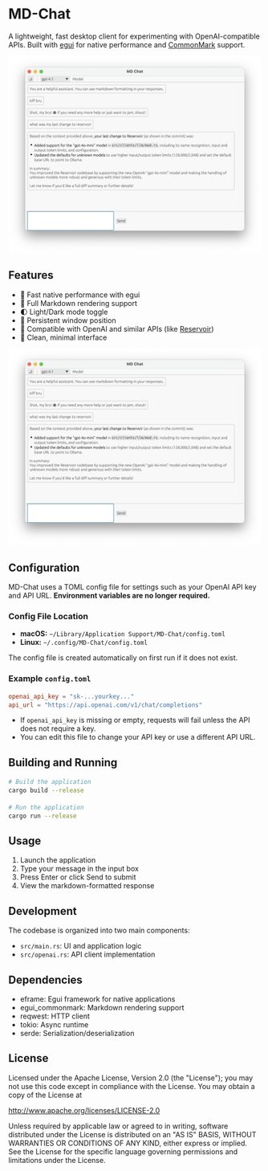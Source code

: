 # MD-Chat

A lightweight, fast desktop client for experimenting with OpenAI-compatible APIs. Built with [egui](https://github.com/emilk/egui) for native performance and [CommonMark](https://commonmark.org/) support.

![Screenshot](docs/screenshot.png)

## Features

- 🚀 Fast native performance with egui
- 📝 Full Markdown rendering support
- 🌓 Light/Dark mode toggle
- 💾 Persistent window position
- 🔄 Compatible with OpenAI and similar APIs (like [Reservoir](https://github.com/Sector-F-Labs/reservoir))
- 🎨 Clean, minimal interface

![Screenshot](docs/screenshot.png)
## Configuration

MD-Chat uses a TOML config file for settings such as your OpenAI API key and API URL. **Environment variables are no longer required.**

### Config File Location
- **macOS:** `~/Library/Application Support/MD-Chat/config.toml`
- **Linux:** `~/.config/MD-Chat/config.toml`

The config file is created automatically on first run if it does not exist.

### Example `config.toml`
```toml
openai_api_key = "sk-...yourkey..."
api_url = "https://api.openai.com/v1/chat/completions"
```
- If `openai_api_key` is missing or empty, requests will fail unless the API does not require a key.
- You can edit this file to change your API key or use a different API URL.

## Building and Running

```bash
# Build the application
cargo build --release

# Run the application
cargo run --release
```

## Usage

1. Launch the application
2. Type your message in the input box
3. Press Enter or click Send to submit
4. View the markdown-formatted response

## Development

The codebase is organized into two main components:

- `src/main.rs`: UI and application logic
- `src/openai.rs`: API client implementation

## Dependencies

- eframe: Egui framework for native applications
- egui_commonmark: Markdown rendering support
- reqwest: HTTP client
- tokio: Async runtime
- serde: Serialization/deserialization

## License

Licensed under the Apache License, Version 2.0 (the "License"); you may not use this code except in compliance with the License. You may obtain a copy of the License at

http://www.apache.org/licenses/LICENSE-2.0

Unless required by applicable law or agreed to in writing, software distributed under the License is distributed on an "AS IS" BASIS, WITHOUT WARRANTIES OR CONDITIONS OF ANY KIND, either express or implied. See the License for the specific language governing permissions and limitations under the License. 

